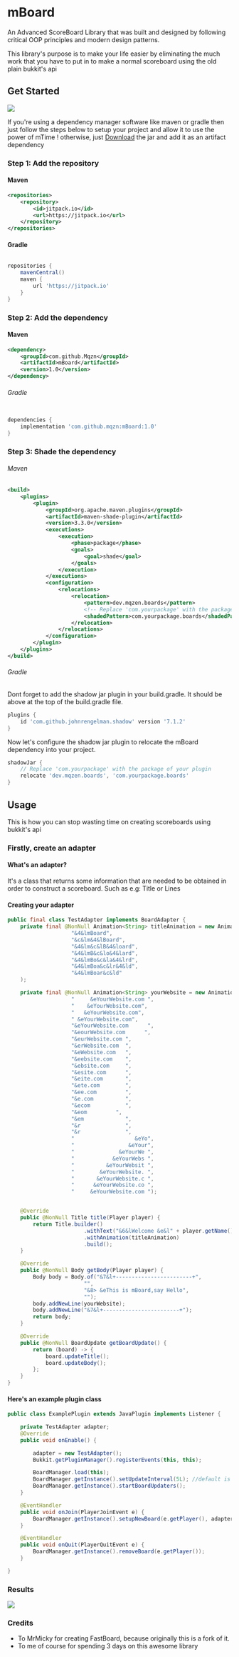 # mBoard
An Advanced ScoreBoard Library that was built and designed
by following critical OOP principles and modern design patterns.

This library's purpose is to make your life easier
by eliminating the much work that you have to put in to 
make a normal scoreboard using the old plain bukkit's api

## Get Started
[![](https://jitpack.io/v/Mqzn/mTime.svg)](https://jitpack.io/#Mqzn/mTime)

If you're using a dependency manager software like maven or gradle
then just follow the steps below to setup your project
and allow it to use the power of mTime !
otherwise, just [Download](https://github.com/Mqzn/mTime/releases/tag/1.1) the jar and add it as an artifact dependency


### Step 1: Add the repository

#### Maven
```xml
<repositories>
    <repository>
        <id>jitpack.io</id>
        <url>https://jitpack.io</url>
    </repository>
</repositories>
```

#### Gradle
```groovy

repositories {
    mavenCentral()
    maven {
        url 'https://jitpack.io'
    }
}
```

### Step 2: Add the dependency

#### Maven
```xml
<dependency>
    <groupId>com.github.Mqzn</groupId>
    <artifactId>mBoard</artifactId>
    <version>1.0</version>
</dependency>
```

###### Gradle
```groovy

dependencies {
    implementation 'com.github.mqzn:mBoard:1.0'
}
```

### Step 3: Shade the dependency

###### Maven
```xml
<build>
    <plugins>
        <plugin>
            <groupId>org.apache.maven.plugins</groupId>
            <artifactId>maven-shade-plugin</artifactId>
            <version>3.3.0</version>
            <executions>
                <execution>
                    <phase>package</phase>
                    <goals>
                        <goal>shade</goal>
                    </goals>
                </execution>
            </executions>
            <configuration>
                <relocations>
                    <relocation>
                        <pattern>dev.mqzen.boards</pattern>
                        <!-- Replace 'com.yourpackage' with the package of your plugin ! -->
                        <shadedPattern>com.yourpackage.boards</shadedPattern>
                    </relocation>
                </relocations>
            </configuration>
        </plugin>
    </plugins>
</build>
```

###### Gradle
Dont forget to add the shadow jar plugin in your build.gradle.
It should be above at the top of the build.gradle file.
```groovy 
plugins {
    id 'com.github.johnrengelman.shadow' version '7.1.2'
}
```
Now let's configure the shadow jar plugin
to relocate the mBoard dependency into your project.

```groovy
shadowJar {
    // Replace 'com.yourpackage' with the package of your plugin 
    relocate 'dev.mqzen.boards', 'com.yourpackage.boards'
}
```
## Usage
This is how you can stop wasting time on
creating scoreboards using bukkit's api

### Firstly, create an adapter

#### What's an adapter?
It's a class that returns some information that are needed
to be obtained in order to construct a scoreboard.
Such as e.g: Title or Lines

#### Creating your adapter
```java
public final class TestAdapter implements BoardAdapter {
	private final @NonNull Animation<String> titleAnimation = new Animation<>("&4&lmBoard",
					"&4&lmBoard",
					"&c&lm&4&lBoard",
					"&4&lm&c&lB&4&loard",
					"&4&lmB&c&lo&4&lard",
					"&4&lmBo&c&la&4&lrd",
					"&4&lmBoa&c&lr&4&ld",
					"&4&lmBoar&c&ld"
	);

	private final @NonNull Animation<String> yourWebsite = new Animation<>("      &eYourWebsite.com      ",
					"     &eYourWebsite.com ",
					"    &eYourWebsite.com",
					"   &eYourWebsite.com",
					" &eYourWebsite.com",
					"&eYourWebsite.com      ",
					"&eourWebsite.com      ",
					"&eurWebsite.com ",
					"&erWebsite.com  ",
					"&eWebsite.com   ",
					"&eebsite.com    ",
					"&ebsite.com     ",
					"&esite.com      ",
					"&eite.com       ",
					"&ete.com        ",
					"&ee.com         ",
					"&e.com          ",
					"&ecom           ",
					"&eom         ",
					"&em             ",
					"&r              ",
					"&r              ",
					"                   &eYo",
					"                 &eYour",
					"              &eYourWe ",
					"            &eYourWebs ",
					"          &eYourWebsit ",
					"        &eYourWebsite. ",
					"       &eYourWebsite.c ",
					"      &eYourWebsite.co ",
					"     &eYourWebsite.com ");


	@Override
	public @NonNull Title title(Player player) {
		return Title.builder()
						.withText("&6&lWelcome &e&l" + player.getName())
						.withAnimation(titleAnimation)
						.build();
	}

	@Override
	public @NonNull Body getBody(Player player) {
		Body body = Body.of("&7&l+------------------------+",
						"",
						"&8> &eThis is mBoard,say Hello",
						"");
		body.addNewLine(yourWebsite);
		body.addNewLine("&7&l+------------------------+");
		return body;
	}

	@Override
	public @NonNull BoardUpdate getBoardUpdate() {
		return (board) -> {
			board.updateTitle();
			board.updateBody();
		};
	}
}
```

#### Here's an example plugin class
```java
public class ExamplePlugin extends JavaPlugin implements Listener {

	private TestAdapter adapter;
	@Override
	public void onEnable() {

		adapter = new TestAdapter();
		Bukkit.getPluginManager().registerEvents(this, this);

		BoardManager.load(this);
		BoardManager.getInstance().setUpdateInterval(5L); //default is 2L
		BoardManager.getInstance().startBoardUpdaters();
	}

	@EventHandler
	public void onJoin(PlayerJoinEvent e) {
		BoardManager.getInstance().setupNewBoard(e.getPlayer(), adapter);
	}

	@EventHandler
	public void onQuit(PlayerQuitEvent e) {
		BoardManager.getInstance().removeBoard(e.getPlayer());
	}

}
```

### Results
![](https://github.com/Mqzn/mBoard/blob/master/src/main/results/mBoard-animation-fixed.gif)

### Credits
- To MrMicky for creating FastBoard, because originally this is a fork of it.
- To me of course for spending 3 days on this awesome library

